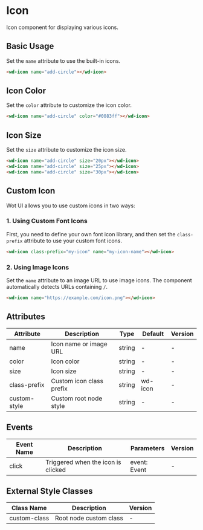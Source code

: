 # Icon

Icon component for displaying various icons.

## Basic Usage

Set the `name` attribute to use the built-in icons.

```html
<wd-icon name="add-circle"></wd-icon>
```

## Icon Color

Set the `color` attribute to customize the icon color.

```html
<wd-icon name="add-circle" color="#0083ff"></wd-icon>
```

## Icon Size

Set the `size` attribute to customize the icon size.

```html
<wd-icon name="add-circle" size="20px"></wd-icon>
<wd-icon name="add-circle" size="25px"></wd-icon>
<wd-icon name="add-circle" size="30px"></wd-icon>
```

## Custom Icon

Wot UI allows you to use custom icons in two ways:

### 1. Using Custom Font Icons

First, you need to define your own font icon library, and then set the `class-prefix` attribute to use your custom font icons.

```html
<wd-icon class-prefix="my-icon" name="my-icon-name"></wd-icon>
```

### 2. Using Image Icons

Set the `name` attribute to an image URL to use image icons. The component automatically detects URLs containing `/`.

```html
<wd-icon name="https://example.com/icon.png"></wd-icon>
```

## Attributes

| Attribute    | Description              | Type   | Default | Version |
| ------------ | ------------------------ | ------ | ------- | ------- |
| name         | Icon name or image URL   | string | -       | -       |
| color        | Icon color               | string | -       | -       |
| size         | Icon size                | string | -       | -       |
| class-prefix | Custom icon class prefix | string | wd-icon | -       |
| custom-style | Custom root node style   | string | -       | -       |

## Events

| Event Name | Description                        | Parameters   | Version |
| ---------- | ---------------------------------- | ------------ | ------- |
| click      | Triggered when the icon is clicked | event: Event | -       |

## External Style Classes

| Class Name   | Description            | Version |
| ------------ | ---------------------- | ------- |
| custom-class | Root node custom class | -       |
